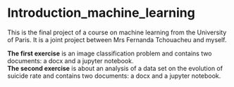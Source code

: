 # Introduction_machine_learning
This is the final project of a course on machine learning from the University of Paris. 
It is a joint project between Mrs Fernanda Tchouacheu and myself. 

__The first exercise__ is an image classification problem and contains two documents: a docx and a jupyter notebook.  
__The second exercise__ is about an analysis of a data set on the evolution of suicide rate and contains two documents: a docx and a jupyter notebook. 
